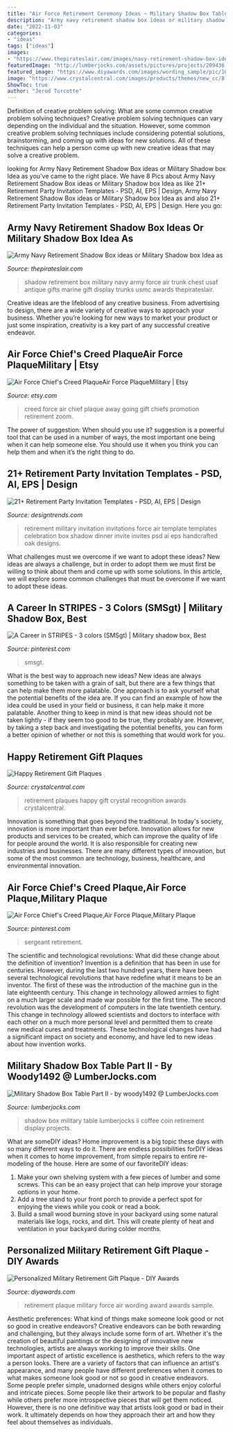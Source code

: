 ```yaml
---
title: "Air Force Retirement Ceremony Ideas ~ Military Shadow Box Table Part Ii"
description: "Army navy retirement shadow box ideas or military shadow box idea as"
date: "2022-11-03"
categories:
- "ideas"
tags: ["ideas"]
images:
- "https://www.thepirateslair.com/images/navy-retirement-shadow-box-ideas/hutch-shadowbox-486.jpg"
featuredImage: "http://lumberjocks.com/assets/pictures/projects/209436.jpg"
featured_image: "https://www.diyawards.com/images/wording_sample/pic/1055-detail-air-force-hero-retirement-award.jpg"
image: "https://www.crystalcentral.com/images/products/themes/new_cc/8-detail-happy-retirement-gift-plaques.jpg?v=1008"
ShowToc: true
author: "Jerod Turcotte"
---
```



Definition of creative problem solving: What are some common creative problem solving techniques?
Creative problem solving techniques can vary depending on the individual and the situation. However, some common creative problem solving techniques include considering potential solutions, brainstorming, and coming up with ideas for new solutions. All of these techniques can help a person come up with new creative ideas that may solve a creative problem.

	

		
looking for Army Navy Retirement Shadow Box ideas or Military Shadow box Idea as you've came to the right place. We have 8 Pics about Army Navy Retirement Shadow Box ideas or Military Shadow box Idea as like 21+ Retirement Party Invitation Templates - PSD, AI, EPS | Design, Army Navy Retirement Shadow Box ideas or Military Shadow box Idea as and also 21+ Retirement Party Invitation Templates - PSD, AI, EPS | Design. Here you go:
		
    
## Army Navy Retirement Shadow Box Ideas Or Military Shadow Box Idea As

<img loading=lazy src="https://www.thepirateslair.com/images/navy-retirement-shadow-box-ideas/hutch-shadowbox-486.jpg" onerror="this.onerror=null;this.src='https://tse3.mm.bing.net/th?id=OIP.JhjS0SsWOKTuptV9AK0YIAHaG5&amp;pid=15.1';" alt="Army Navy Retirement Shadow Box ideas or Military Shadow box Idea as">

_Source: thepirateslair.com_

>shadow retirement box military navy army force air trunk chest usaf antique gifts marine gift display trunks usmc awards thepirateslair. 

	

Creative ideas are the lifeblood of any creative business. From advertising to design, there are a wide variety of creative ways to approach your business. Whether you’re looking for new ways to market your product or just some inspiration, creativity is a key part of any successful creative endeavor.

    
## Air Force Chief&#039;s Creed PlaqueAir Force PlaqueMilitary | Etsy

<img loading=lazy src="https://i.etsystatic.com/17932528/r/il/d9e82f/1631945221/il_794xN.1631945221_bog9.jpg" onerror="this.onerror=null;this.src='https://tse1.mm.bing.net/th?id=OIP.W8gbioSwKPR5aWT_pTODiQHaJ3&amp;pid=15.1';" alt="Air Force Chief&#039;s Creed PlaqueAir Force PlaqueMilitary | Etsy">

_Source: etsy.com_

>creed force air chief plaque away going gift chiefs promotion retirement zoom. 

	

The power of suggestion: When should you use it?
suggestion is a powerful tool that can be used in a number of ways, the most important one being when it can help someone else. You should use it when you think you can help them and when it’s the right thing to do.

    
## 21+ Retirement Party Invitation Templates - PSD, AI, EPS | Design

<img loading=lazy src="https://images.designtrends.com/wp-content/uploads/2016/08/29101605/Military-Retirement-Party-Invitation.jpg" onerror="this.onerror=null;this.src='https://tse1.mm.bing.net/th?id=OIP.bosevn-seUzjGDe1qlLooQHaF7&amp;pid=15.1';" alt="21+ Retirement Party Invitation Templates - PSD, AI, EPS | Design">

_Source: designtrends.com_

>retirement military invitation invitations force air template templates celebration box shadow dinner invite invites psd ai eps handcrafted oak designs. 

	

What challenges must we overcome if we want to adopt these ideas?
New ideas are always a challenge, but in order to adopt them we must first be willing to think about them and come up with some solutions. In this article, we will explore some common challenges that must be overcome if we want to adopt these ideas.

    
## A Career In STRIPES - 3 Colors (SMSgt) | Military Shadow Box, Best

<img loading=lazy src="https://i.pinimg.com/736x/72/49/d6/7249d6a8438dd359bc4324e872a54b6d.jpg" onerror="this.onerror=null;this.src='https://tse4.mm.bing.net/th?id=OIP.jwgk5mreFYqpbGiCp5-1JAHaJ4&amp;pid=15.1';" alt="A Career in STRIPES - 3 colors (SMSgt) | Military shadow box, Best">

_Source: pinterest.com_

>smsgt. 

	

What is the best way to approach new ideas?
New ideas are always something to be taken with a grain of salt, but there are a few things that can help make them more palatable. One approach is to ask yourself what the potential benefits of the idea are. If you can find an example of how the idea could be used in your field or business, it can help make it more palatable. Another thing to keep in mind is that new ideas should not be taken lightly - if they seem too good to be true, they probably are. However, by taking a step back and investigating the potential benefits, you can form a better opinion of whether or not this is something that would work for you.

    
## Happy Retirement Gift Plaques

<img loading=lazy src="https://www.crystalcentral.com/images/products/themes/new_cc/8-detail-happy-retirement-gift-plaques.jpg?v=1008" onerror="this.onerror=null;this.src='https://tse1.mm.bing.net/th?id=OIP.w6T4UuXwkUvXdBoJuFt1DwHaE1&amp;pid=15.1';" alt="Happy Retirement Gift Plaques">

_Source: crystalcentral.com_

>retirement plaques happy gift crystal recognition awards crystalcentral. 

	

Innovation is something that goes beyond the traditional. In today's society, innovation is more important than ever before. Innovation allows for new products and services to be created, which can improve the quality of life for people around the world. It is also responsible for creating new industries and businesses. There are many different types of innovation, but some of the most common are technology, business, healthcare, and environmental innovation.

    
## Air Force Chief&#039;s Creed Plaque,Air Force Plaque,Military Plaque

<img loading=lazy src="https://i.pinimg.com/736x/50/4e/1b/504e1befb01f562b8100a901651647e9.jpg" onerror="this.onerror=null;this.src='https://tse2.mm.bing.net/th?id=OIP.zq_RfTjWygcwPSRG_qXiSQHaJ3&amp;pid=15.1';" alt="Air Force Chief&#039;s Creed Plaque,Air Force Plaque,Military Plaque">

_Source: pinterest.com_

>sergeant retirement. 

	

The scientific and technological revolutions: What did these change about the definition of invention?
Invention is a definition that has been in use for centuries. However, during the last two hundred years, there have been several technological revolutions that have redefine what it means to be an inventor. The first of these was the introduction of the machine gun in the late eighteenth century. This change in technology allowed armies to fight on a much larger scale and made war possible for the first time. The second revolution was the development of computers in the late twentieth century. This change in technology allowed scientists and doctors to interface with each other on a much more personal level and permitted them to create new medical cures and treatments. These technological changes have had a significant impact on society and economy, and have led to new ideas about how invention works.

    
## Military Shadow Box Table Part II - By Woody1492 @ LumberJocks.com

<img loading=lazy src="http://lumberjocks.com/assets/pictures/projects/209436.jpg" onerror="this.onerror=null;this.src='https://tse2.mm.bing.net/th?id=OIP.pHSjYqnSU-eDJ1MT-Ky4AQHaF7&amp;pid=15.1';" alt="Military Shadow Box Table Part II - by woody1492 @ LumberJocks.com">

_Source: lumberjocks.com_

>shadow box military table lumberjocks ii coffee coin retirement display projects. 

	

What are someDIY ideas?
Home improvement is a big topic these days with so many different ways to do it. There are endless possibilities forDIY ideas when it comes to home improvement, from simple repairs to entire re-modeling of the house. Here are some of our favoriteDIY ideas:
1. Make your own shelving system with a few pieces of lumber and some screws. This can be an easy project that can help improve your storage options in your home.
2. Add a tree stand to your front porch to provide a perfect spot for enjoying the views while you cook or read a book.
3. Build a small wood burning stove in your backyard using some natural materials like logs, rocks, and dirt. This will create plenty of heat and ventilation in your backyard during colder months. 

    
## Personalized Military Retirement Gift Plaque - DIY Awards

<img loading=lazy src="https://www.diyawards.com/images/wording_sample/pic/1055-detail-air-force-hero-retirement-award.jpg" onerror="this.onerror=null;this.src='https://tse2.mm.bing.net/th?id=OIP.s4B6PuSZ1rV7G9BVWESyWAAAAA&amp;pid=15.1';" alt="Personalized Military Retirement Gift Plaque - DIY Awards">

_Source: diyawards.com_

>retirement plaque military force air wording award awards sample. 

	

Aesthetic preferences: What kind of things make someone look good or not so good in creative endeavors?
Creative endeavors can be both rewarding and challenging, but they always include some form of art. Whether it's the creation of beautiful paintings or the designing of innovative new technologies, artists are always working to improve their skills. One important aspect of artistic excellence is aesthetics, which refers to the way a person looks. There are a variety of factors that can influence an artist's appearance, and many people have different preferences when it comes to what makes someone look good or not so good in creative endeavors. Some people prefer simple, unadorned designs while others enjoy colorful and intricate pieces. Some people like their artwork to be popular and flashy while others prefer more introspective pieces that will get them noticed. However, there is no one definitive way that artists look good or bad in their work. It ultimately depends on how they approach their art and how they feel about themselves as individuals.


